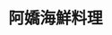 ---
title: "阿嬌海鮮料理"
description: "阿嬌海鮮料理"
layout: shop
keywords:
  - 美食競賽
  - 台灣美食
  - 美食精選
datePublished: "2025-06-30"
dateModified: "2025-07-07"
city: "台北市"
district: "大安區"
address: "台北市大安區大安路二段19號"
phone: "0227061177"
geo: "25.032283710807754, 121.5461180859745"
google_map: "https://maps.app.goo.gl/ywhRk8dwK9yjZ5n86"
footinder: "https://footinder.com.tw/%E5%8F%B0%E5%8C%97%E5%B8%82%E5%A4%A7%E5%AE%89%E5%8D%80/36286/"
official: ""
award:
  - name: "500盤"
    year: "2024"
    entries:
      - dishes:
          - "酸菜蚵仔"

---